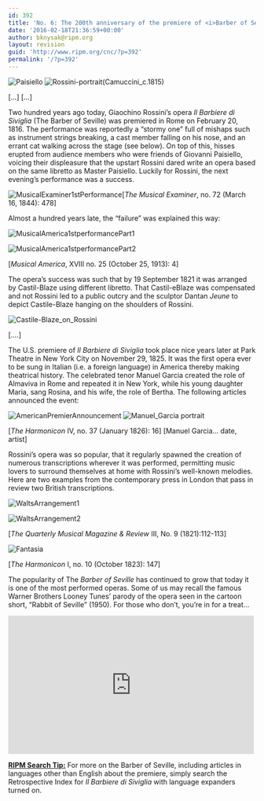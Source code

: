 ```yaml
---
id: 392
title: 'No. 6: The 200th anniversary of the premiere of <i>Barber of Seville</i>'
date: '2016-02-18T21:36:59+00:00'
author: bknysak@ripm.org
layout: revision
guid: 'http://www.ripm.org/cnc/?p=392'
permalink: '/?p=392'
---
```


![Paisiello](http://www.ripm.org/cnc/wp-content/uploads/2016/02/Paisiello-250x300.jpg) ![Rossini-portrait(Camuccini_c.1815)](http://www.ripm.org/cnc/wp-content/uploads/2016/02/Rossini-portraitCamuccini_c.1815-223x300.jpg)

\[…\] \[…\]

Two hundred years ago today, Giaochino Rossini’s opera *Il Barbiere di Siviglia* (The Barber of Seville) was premiered in Rome on February 20, 1816. The performance was reportedly a “stormy one” full of mishaps such as instrument strings breaking, a cast member falling on his nose, and an errant cat walking across the stage (see below). On top of this, hisses erupted from audience members who were friends of Giovanni Paisiello, voicing their displeasure that the upstart Rossini dared write an opera based on the same libretto as Master Paisiello. Luckily for Rossini, the next evening’s performance was a success.

![MusicalExaminer1stPerformance](http://www.ripm.org/cnc/wp-content/uploads/2016/01/MusicalExaminer1stPerformance-1024x579.jpg)\[*The Musical Examiner*, no. 72 (March 16, 1844): 478\]

Almost a hundred years late, the “failure” was explained this way:

![MusicalAmerica1stperformancePart1](http://www.ripm.org/cnc/wp-content/uploads/2016/01/MusicalAmerica1stperformancePart1-300x70.jpg)

![MusicalAmerica1stperformancePart2](http://www.ripm.org/cnc/wp-content/uploads/2016/01/MusicalAmerica1stperformancePart2.jpg)

\[*Musical America*, XVIII no. 25 (October 25, 1913): 4\]

The opera’s success was such that by 19 September 1821 it was arranged by Castil-Blaze using different libretto. That Castil-eBlaze was compensated and not Rossini led to a public outcry and the sculptor Dantan *Jeune* to depict Castile-Blaze hanging on the shoulders of Rossini.

![Castile-Blaze_on_Rossini](http://www.ripm.org/cnc/wp-content/uploads/2016/02/Castile-Blaze_on_Rossini-194x300.jpg)

\[….\]

The U.S. premiere of *Il Barbiere di Siviglia* took place nice years later at Park Theatre in New York City on November 29, 1825. It was the first opera ever to be sung in Italian (i.e. a foreign language) in America thereby making theatrical history. The celebrated tenor Manuel Garcia created the role of Almaviva in Rome and repeated it in New York, while his young daughter Maria, sang Rosina, and his wife, the role of Bertha. The following articles announced the event:

![AmericanPremierAnnouncement](http://www.ripm.org/cnc/wp-content/uploads/2016/01/AmericanPremierAnnouncement-273x300.jpg) ![Manuel_Garcia portrait](http://www.ripm.org/cnc/wp-content/uploads/2016/02/Manuel_Garcia-portrait-225x300.jpg)

\[*The Harmonicon* IV, no. 37 (January 1826): 16\] \[Manuel Garcia… date, artist\]

Rossini’s opera was so popular, that it regularly spawned the creation of numerous transcriptions wherever it was performed, permitting music lovers to surround themselves at home with Rossini’s well-known melodies. Here are two examples from the contemporary press in London that pass in review two British transcriptions.

![WaltsArrangement1](http://www.ripm.org/cnc/wp-content/uploads/2016/01/WaltsArrangement1-300x38.jpg)

![WaltsArrangement2](http://www.ripm.org/cnc/wp-content/uploads/2016/01/WaltsArrangement2-300x103.jpg)

\[*The Quarterly Musical Magazine &amp; Review* III, No. 9 (1821):112-113\]

![Fantasia](http://www.ripm.org/cnc/wp-content/uploads/2016/01/Fantasia-300x230.jpg)

\[*The Harmonicon* I, no. 10 (October 1823): 147\]

The popularity of The *Barber of Seville* has continued to grow that today it is one of the most performed operas. Some of us may recall the famous Warner Brothers Looney Tunes’ parody of the opera seen in the cartoon short, “Rabbit of Seville” (1950). For those who don’t, you’re in for a treat…

<iframe allow="accelerometer; autoplay; clipboard-write; encrypted-media; gyroscope; picture-in-picture" allowfullscreen="" frameborder="0" height="281" loading="lazy" src="https://www.youtube.com/embed/uYBce9Gsz7g?start=31&feature=oembed" title="Bugs Bunny at the Symphony II: "Rabbit of Seville" Excerpt" width="500"></iframe>

**<u>RIPM Search Tip:</u>** For more on the Barber of Seville, including articles in languages other than English about the premiere, simply search the Retrospective Index for *Il Barbiere di Siviglia* with language expanders turned on.